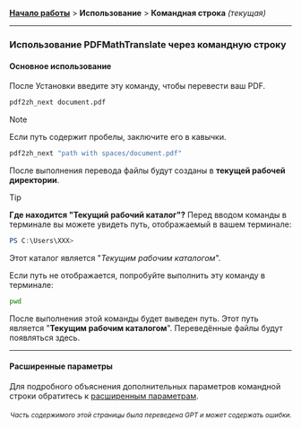 [**Начало работы**](./getting-started.md) > **Использование** > **Командная строка** _(текущая)_

---

### Использование PDFMathTranslate через командную строку

#### Основное использование

После Установки введите эту команду, чтобы перевести ваш PDF.

```bash
pdf2zh_next document.pdf
```

> [!NOTE]
> 
> Если путь содержит пробелы, заключите его в кавычки.
> 
> ```bash
> pdf2zh_next "path with spaces/document.pdf"
> ```

После выполнения перевода файлы будут созданы в **текущей рабочей директории**.

> [!TIP]
> **Где находится "Текущий рабочий каталог"?**
> Перед вводом команды в терминале вы можете увидеть путь, отображаемый в вашем терминале:
> 
> ```powershell
> PS C:\Users\XXX>
> ```
> 
> Этот каталог является "*Текущим рабочим каталогом*".
> 
> Если путь не отображается, попробуйте выполнить эту команду в терминале:
> 
> ```bash
> pwd
> ```
> 
> После выполнения этой команды будет выведен путь. Этот путь является "**Текущим рабочим каталогом**". Переведённые файлы будут появляться здесь.

---

#### Расширенные параметры

Для подробного объяснения дополнительных параметров командной строки обратитесь к [расширенным параметрам](./../advanced/advanced.md).

<div align="right"> 
<h6><small>Часть содержимого этой страницы была переведена GPT и может содержать ошибки.</small></h6>